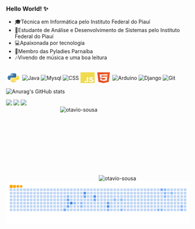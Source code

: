 ### Hello World! ✨

- 🎓Técnica em Informática pelo Instituto Federal do Piauí
- 📖Estudante de Análise e Desenvolvimento de Sistemas pelo Instituto Federal do Piauí
- 💻Apaixonada por tecnologia
- 🌸Membro das Pyladies Parnaíba
- 🎶Vivendo de música e uma boa leitura 

<div style="display: inline_block"><br>
  <img align="center" alt="Python" height="30" width="40" src="https://raw.githubusercontent.com/devicons/devicon/master/icons/python/python-original.svg"/>
  <img align="center" alt="Java" height="30" width="40" src="https://cdn.jsdelivr.net/gh/devicons/devicon/icons/java/java-original.svg"/>
  <img align="center" alt="Mysql" height="30" width="40" src="https://cdn.jsdelivr.net/gh/devicons/devicon/icons/mysql/mysql-original.svg"/>
  <img align="center" alt="CSS" height="30" width="40" src="https://cdn.jsdelivr.net/gh/devicons/devicon/icons/css3/css3-original.svg"/>
  <img align="center" alt="Js" height="30" width="40" src="https://raw.githubusercontent.com/devicons/devicon/master/icons/javascript/javascript-plain.svg"/>
  <img align="center" alt="HTML" height="30" width="40" src="https://raw.githubusercontent.com/devicons/devicon/master/icons/html5/html5-original.svg"/>
  <img align="center" alt="Arduino" height="30" width="40" src="https://cdn.jsdelivr.net/gh/devicons/devicon/icons/arduino/arduino-original.svg"/>
  <img align="center" alt="Django" height="30" width="40" src="https://cdn.jsdelivr.net/gh/devicons/devicon@latest/icons/django/django-plain.svg"/>
  <img align="center" alt="Git" height="30" width="40" src="https://cdn.jsdelivr.net/gh/devicons/devicon@latest/icons/git/git-original.svg"/>
          
<div/>  
<p> 
  
![Anurag's GitHub stats](https://github-readme-stats.vercel.app/api?username=Fernanda-Farias&show_icons=true&theme=radical)

</p>  
<div> 
 <a href="https://instagram.com/fehfariasz_?igshid=MzNlNGNkZWQ4Mg==" target="_blank"><img src="https://img.shields.io/badge/-Instagram-%23E4405F?style=for-the-badge&logo=instagram&logoColor=white" target="_blank"></a>
 <a href="https://discord.com/users/rodrigaogostosao#5229" target="_blank"><img src="https://img.shields.io/badge/Discord-7289DA?style=for-the-badge&logo=discord&logoColor=white" target="_blank"></a> 
 <a href = "contato.ffarias@gmail.com"><img src="https://img.shields.io/badge/-Gmail-%23333?style=for-the-badge&logo=gmail&logoColor=white" target="_blank"></a>  
</div>  

<div style="text-align: center;">
  <div style="display: inline-block; height: 100%;">
    <picture>
      <source media="(prefers-color-scheme: dark)" srcset="https://github-readme-stats.vercel.app/api/top-langs?username=Fernanda-Farias&show_icons=true&theme=dracula&locale=en&layout=compact" />
      <source media="(prefers-color-scheme: light)" srcset="https://github-readme-stats.vercel.app/api/top-langs?username=Fernanda-Farias&show_icons=true&locale=en&layout=compact" />
      <img align="left" src="https://github-readme-stats.vercel.app/api/top-langs?username=Fernanda-Farias&show_icons=true&theme=dracula&locale=en&layout=compact" alt="otavio-sousa" style="height: 200px;" />
    </picture>
  </div>

  <div style="display: inline-block; height: 100%;">
    <picture>
      <source media="(prefers-color-scheme: dark)" srcset="https://github-readme-stats.vercel.app/api?username=Fernanda-Farias&show_icons=true&theme=dracula&locale=en" />
      <source media="(prefers-color-scheme: light)" srcset="https://github-readme-stats.vercel.app/api?username=Fernanda-Farias&show_icons=true&locale=en" />
      <img align="center" src="https://github-readme-stats.vercel.app/api?username=Fernanda-Farias&show_icons=true&theme=dracula&locale=en" alt="otavio-sousa" style="height: 200px;" />
    </picture>
  </div>
</div>

<div style="text-align: center;">
  <picture>
    <source media="(prefers-color-scheme: dark)" srcset="https://github.com/Fernanda-Farias/Fernanda-Farias/blob/output/github-snake-dark.svg" />
    <source media="(prefers-color-scheme: light)" srcset="https://github.com/Fernanda-Farias/Fernanda-Farias/blob/output/github-snake.svg" />
    <img alt="github-snake" src="https://github.com/Fernanda-Farias/Fernanda-Farias/blob/output/ocean.gif" />
  </picture>
</div>
